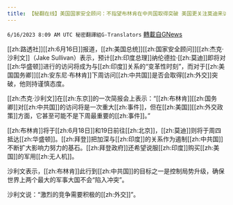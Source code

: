 ```yaml
---
title: 【秘翻在线】美国国家安全顾问：不指望布林肯在中共国取得突破 美国更关注莫迪来访
---
```

`6/16/2023 8:09 AM UTC 秘密翻譯組G-Translators` [轉載自GNews](https://gnews.org/articles/1388229)

[[zh:路透社]][[zh:6月16日]]报道，[[zh:美国总统]][[zh:国家安全顾问]][[zh:杰克·沙利文]]（Jake Sullivan）表示，预计[[zh:印度总理]]纳伦德拉·[[zh:莫迪]]即将对[[zh:华盛顿]]进行的访问将成为与[[zh:印度]]关系的“变革性时刻”，而对于[[zh:美国国务卿]][[zh:安东尼·布林肯]]下周访问[[zh:中共国]]是否会取得[[zh:外交]]突破，他则持谨慎态度。

[[zh:杰克·沙利文]]在[[zh:东京]]的一次简报会上表示：“[[zh:布林肯]][[zh:国务卿]]对[[zh:中共国]]的访问将是一次重大[[zh:事件]]，但在[[zh:美国]][[zh:外交政策]]方面，它甚至可能不是下周最重要的[[zh:事件]]。”

[[zh:布林肯]]将于[[zh:6月18日]]和19日前往[[zh:北京]]，[[zh:莫迪]]则将于周四抵达[[zh:华盛顿]]。[[zh:拜登]]把加深与[[zh:印度]]的关系作为遏制[[zh:中共国]]不断扩大影响力努力的基石。[[zh:拜登政府]]还希望说服[[zh:印度]]购买[[zh:美国]]的军用[[zh:无人机]]。

沙利文表示，[[zh:布林肯]]此行到[[zh:中共国]]的目标之一是控制局势升级，确保世界上两个最大的军事大国不会“陷入冲突”。

沙利文说：“激烈的竞争需要积极的[[zh:外交]]”。

